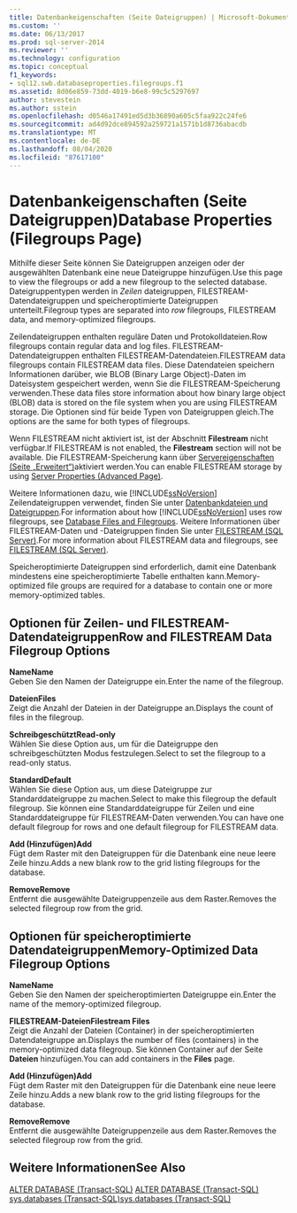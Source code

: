 ```yaml
---
title: Datenbankeigenschaften (Seite Dateigruppen) | Microsoft-Dokumentation
ms.custom: ''
ms.date: 06/13/2017
ms.prod: sql-server-2014
ms.reviewer: ''
ms.technology: configuration
ms.topic: conceptual
f1_keywords:
- sql12.swb.databaseproperties.filegroups.f1
ms.assetid: 8d06e859-73dd-4019-b6e8-99c5c5297697
author: stevestein
ms.author: sstein
ms.openlocfilehash: d0546a17491ed5d3b36890a605c5faa922c24fe6
ms.sourcegitcommit: ad4d92dce894592a259721a1571b1d8736abacdb
ms.translationtype: MT
ms.contentlocale: de-DE
ms.lasthandoff: 08/04/2020
ms.locfileid: "87617100"
---
```

# <a name="database-properties-filegroups-page"></a><span data-ttu-id="b3622-102">Datenbankeigenschaften (Seite Dateigruppen)</span><span class="sxs-lookup"><span data-stu-id="b3622-102">Database Properties (Filegroups Page)</span></span>
  <span data-ttu-id="b3622-103">Mithilfe dieser Seite können Sie Dateigruppen anzeigen oder der ausgewählten Datenbank eine neue Dateigruppe hinzufügen.</span><span class="sxs-lookup"><span data-stu-id="b3622-103">Use this page to view the filegroups or add a new filegroup to the selected database.</span></span> <span data-ttu-id="b3622-104">Dateigruppentypen werden in *Zeilen* dateigruppen, FILESTREAM-Datendateigruppen und speicheroptimierte Dateigruppen unterteilt.</span><span class="sxs-lookup"><span data-stu-id="b3622-104">Filegroup types are separated into *row* filegroups, FILESTREAM data, and memory-optimized filegroups.</span></span>  
  
 <span data-ttu-id="b3622-105">Zeilendateigruppen enthalten reguläre Daten und Protokolldateien.</span><span class="sxs-lookup"><span data-stu-id="b3622-105">Row filegroups contain regular data and log files.</span></span> <span data-ttu-id="b3622-106">FILESTREAM-Datendateigruppen enthalten FILESTREAM-Datendateien.</span><span class="sxs-lookup"><span data-stu-id="b3622-106">FILESTREAM data filegroups contain FILESTREAM data files.</span></span> <span data-ttu-id="b3622-107">Diese Datendateien speichern Informationen darüber, wie BLOB (Binary Large Object)-Daten im Dateisystem gespeichert werden, wenn Sie die FILESTREAM-Speicherung verwenden.</span><span class="sxs-lookup"><span data-stu-id="b3622-107">These data files store information about how binary large object (BLOB) data is stored on the file system when you are using FILESTREAM storage.</span></span> <span data-ttu-id="b3622-108">Die Optionen sind für beide Typen von Dateigruppen gleich.</span><span class="sxs-lookup"><span data-stu-id="b3622-108">The options are the same for both types of filegroups.</span></span>  
  
 <span data-ttu-id="b3622-109">Wenn FILESTREAM nicht aktiviert ist, ist der Abschnitt **Filestream** nicht verfügbar.</span><span class="sxs-lookup"><span data-stu-id="b3622-109">If FILESTREAM is not enabled, the **Filestream** section will not be available.</span></span> <span data-ttu-id="b3622-110">Die FILESTREAM-Speicherung kann über [Servereigenschaften (Seite „Erweitert“)](../../database-engine/configure-windows/server-properties-advanced-page.md)aktiviert werden.</span><span class="sxs-lookup"><span data-stu-id="b3622-110">You can enable FILESTREAM storage by using [Server Properties (Advanced Page)](../../database-engine/configure-windows/server-properties-advanced-page.md).</span></span>  
  
 <span data-ttu-id="b3622-111">Weitere Informationen dazu, wie [!INCLUDE[ssNoVersion](../../includes/ssnoversion-md.md)] Zeilendateigruppen verwendet, finden Sie unter [Datenbankdateien und Dateigruppen](database-files-and-filegroups.md).</span><span class="sxs-lookup"><span data-stu-id="b3622-111">For information about how [!INCLUDE[ssNoVersion](../../includes/ssnoversion-md.md)] uses row filegroups, see [Database Files and Filegroups](database-files-and-filegroups.md).</span></span> <span data-ttu-id="b3622-112">Weitere Informationen über FILESTREAM-Daten und -Dateigruppen finden Sie unter [FILESTREAM &#40;SQL Server&#41;](../blob/filestream-sql-server.md).</span><span class="sxs-lookup"><span data-stu-id="b3622-112">For more information about FILESTREAM data and filegroups, see [FILESTREAM &#40;SQL Server&#41;](../blob/filestream-sql-server.md).</span></span>  
  
 <span data-ttu-id="b3622-113">Speicheroptimierte Dateigruppen sind erforderlich, damit eine Datenbank mindestens eine speicheroptimierte Tabelle enthalten kann.</span><span class="sxs-lookup"><span data-stu-id="b3622-113">Memory-optimized file groups are required for a database to contain one or more memory-optimized tables.</span></span>  
  
## <a name="row-and-filestream-data-filegroup-options"></a><span data-ttu-id="b3622-114">Optionen für Zeilen- und FILESTREAM-Datendateigruppen</span><span class="sxs-lookup"><span data-stu-id="b3622-114">Row and FILESTREAM Data Filegroup Options</span></span>  
 <span data-ttu-id="b3622-115">**Name**</span><span class="sxs-lookup"><span data-stu-id="b3622-115">**Name**</span></span>  
 <span data-ttu-id="b3622-116">Geben Sie den Namen der Dateigruppe ein.</span><span class="sxs-lookup"><span data-stu-id="b3622-116">Enter the name of the filegroup.</span></span>  
  
 <span data-ttu-id="b3622-117">**Dateien**</span><span class="sxs-lookup"><span data-stu-id="b3622-117">**Files**</span></span>  
 <span data-ttu-id="b3622-118">Zeigt die Anzahl der Dateien in der Dateigruppe an.</span><span class="sxs-lookup"><span data-stu-id="b3622-118">Displays the count of files in the filegroup.</span></span>  
  
 <span data-ttu-id="b3622-119">**Schreibgeschützt**</span><span class="sxs-lookup"><span data-stu-id="b3622-119">**Read-only**</span></span>  
 <span data-ttu-id="b3622-120">Wählen Sie diese Option aus, um für die Dateigruppe den schreibgeschützten Modus festzulegen.</span><span class="sxs-lookup"><span data-stu-id="b3622-120">Select to set the filegroup to a read-only status.</span></span>  
  
 <span data-ttu-id="b3622-121">**Standard**</span><span class="sxs-lookup"><span data-stu-id="b3622-121">**Default**</span></span>  
 <span data-ttu-id="b3622-122">Wählen Sie diese Option aus, um diese Dateigruppe zur Standarddateigruppe zu machen.</span><span class="sxs-lookup"><span data-stu-id="b3622-122">Select to make this filegroup the default filegroup.</span></span> <span data-ttu-id="b3622-123">Sie können eine Standarddateigruppe für Zeilen und eine Standarddateigruppe für FILESTREAM-Daten verwenden.</span><span class="sxs-lookup"><span data-stu-id="b3622-123">You can have one default filegroup for rows and one default filegroup for FILESTREAM data.</span></span>  
  
 <span data-ttu-id="b3622-124">**Add (Hinzufügen)**</span><span class="sxs-lookup"><span data-stu-id="b3622-124">**Add**</span></span>  
 <span data-ttu-id="b3622-125">Fügt dem Raster mit den Dateigruppen für die Datenbank eine neue leere Zeile hinzu.</span><span class="sxs-lookup"><span data-stu-id="b3622-125">Adds a new blank row to the grid listing filegroups for the database.</span></span>  
  
 <span data-ttu-id="b3622-126">**Remove**</span><span class="sxs-lookup"><span data-stu-id="b3622-126">**Remove**</span></span>  
 <span data-ttu-id="b3622-127">Entfernt die ausgewählte Dateigruppenzeile aus dem Raster.</span><span class="sxs-lookup"><span data-stu-id="b3622-127">Removes the selected filegroup row from the grid.</span></span>  
  
## <a name="memory-optimized-data-filegroup-options"></a><span data-ttu-id="b3622-128">Optionen für speicheroptimierte Datendateigruppen</span><span class="sxs-lookup"><span data-stu-id="b3622-128">Memory-Optimized Data Filegroup Options</span></span>  
 <span data-ttu-id="b3622-129">**Name**</span><span class="sxs-lookup"><span data-stu-id="b3622-129">**Name**</span></span>  
 <span data-ttu-id="b3622-130">Geben Sie den Namen der speicheroptimierten Dateigruppe ein.</span><span class="sxs-lookup"><span data-stu-id="b3622-130">Enter the name of the memory-optimized filegroup.</span></span>  
  
 <span data-ttu-id="b3622-131">**FILESTREAM-Dateien**</span><span class="sxs-lookup"><span data-stu-id="b3622-131">**Filestream Files**</span></span>  
 <span data-ttu-id="b3622-132">Zeigt die Anzahl der Dateien (Container) in der speicheroptimierten Datendateigruppe an.</span><span class="sxs-lookup"><span data-stu-id="b3622-132">Displays the number of files (containers) in the memory-optimized data filegroup.</span></span> <span data-ttu-id="b3622-133">Sie können Container auf der Seite **Dateien** hinzufügen.</span><span class="sxs-lookup"><span data-stu-id="b3622-133">You can add containers in the **Files** page.</span></span>  
  
 <span data-ttu-id="b3622-134">**Add (Hinzufügen)**</span><span class="sxs-lookup"><span data-stu-id="b3622-134">**Add**</span></span>  
 <span data-ttu-id="b3622-135">Fügt dem Raster mit den Dateigruppen für die Datenbank eine neue leere Zeile hinzu.</span><span class="sxs-lookup"><span data-stu-id="b3622-135">Adds a new blank row to the grid listing filegroups for the database.</span></span>  
  
 <span data-ttu-id="b3622-136">**Remove**</span><span class="sxs-lookup"><span data-stu-id="b3622-136">**Remove**</span></span>  
 <span data-ttu-id="b3622-137">Entfernt die ausgewählte Dateigruppenzeile aus dem Raster.</span><span class="sxs-lookup"><span data-stu-id="b3622-137">Removes the selected filegroup row from the grid.</span></span>  
  
## <a name="see-also"></a><span data-ttu-id="b3622-138">Weitere Informationen</span><span class="sxs-lookup"><span data-stu-id="b3622-138">See Also</span></span>  
 <span data-ttu-id="b3622-139">[ALTER DATABASE &#40;Transact-SQL&#41;](/sql/t-sql/statements/alter-database-transact-sql) </span><span class="sxs-lookup"><span data-stu-id="b3622-139">[ALTER DATABASE &#40;Transact-SQL&#41;](/sql/t-sql/statements/alter-database-transact-sql) </span></span>  
 [<span data-ttu-id="b3622-140">sys.databases &#40;Transact-SQL&#41;</span><span class="sxs-lookup"><span data-stu-id="b3622-140">sys.databases &#40;Transact-SQL&#41;</span></span>](/sql/relational-databases/system-catalog-views/sys-databases-transact-sql)  
  
  
